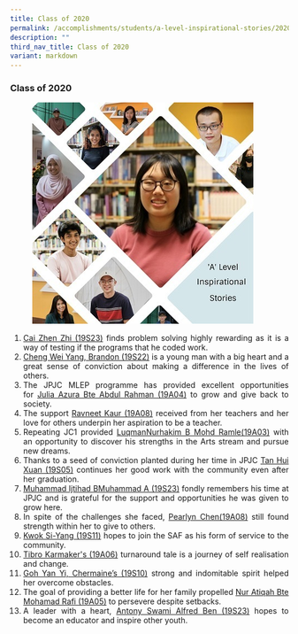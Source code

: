 ```yaml
---
title: Class of 2020
permalink: /accomplishments/students/a-level-inspirational-stories/2020/overview/
description: ""
third_nav_title: Class of 2020
variant: markdown
---
```

<h3><strong>Class of 2020</strong></h3>
<figure>
<img src="/images/Collage%202021.jpg">
</figure>

<div align="justify">
<ol>
	<li><a href="/accomplishments/students/a-level-inspirational-stories/2020/cai-zhen-zhi/">Cai Zhen Zhi (19S23)</a>&nbsp;finds problem solving highly rewarding as it is a way of testing if the programs that he coded work.</li>
	<li><a href="/accomplishments/students/a-level-inspirational-stories/2020/brandon/">Cheng Wei Yang, Brandon (19S22)</a>&nbsp;is a young man with a big heart and a great sense of conviction about making a difference in the lives of others.</li>
	<li>The JPJC MLEP programme has provided excellent opportunities for&nbsp;<a href="/accomplishments/students/a-level-inspirational-stories/2020/azura/">Julia Azura Bte Abdul Rahman (19A04)</a>&nbsp;to grow and give back to society.</li>
	<li>The support&nbsp;<a href="/accomplishments/students/a-level-inspirational-stories/2020/ravneet/">Ravneet Kaur (19A08)</a>&nbsp;received from her teachers and her love for others underpin her aspiration to be a teacher.</li>
	<li>Repeating JC1 provided&nbsp;<a href="/accomplishments/students/a-level-inspirational-stories/2020/nurhakim/">LuqmanNurhakim B Mohd Ramle(19A03)</a>&nbsp;with an opportunity to discover his strengths in the Arts stream and pursue new dreams.</li>
	<li>Thanks to a seed of conviction planted during her time in JPJC&nbsp;<a href="/accomplishments/students/a-level-inspirational-stories/2020/huixuan/">Tan Hui Xuan (19S05)</a>&nbsp;continues her good work with the community even after her graduation.</li>
	<li><a href="/accomplishments/students/a-level-inspirational-stories/2020/ijtihad/">Muhammad Ijtihad BMuhammad A (19S23)</a>&nbsp;fondly remembers his time at JPJC and is grateful for the support and opportunities he was given to grow here.</li>
	<li>In spite of the challenges she faced,&nbsp;<a href="/accomplishments/students/a-level-inspirational-stories/2020/pearlyn/">Pearlyn Chen(19A08)</a>&nbsp;still found strength within her to give to others.</li>
	<li><a href="/accomplishments/students/a-level-inspirational-stories/2020/kwok-si-yang/">Kwok Si-Yang (19S11)</a>&nbsp;hopes to join the SAF as his form of service to the community.</li>
	<li><a href="/accomplishments/students/a-level-inspirational-stories/2020/tibro/">Tibro Karmaker's (19A06)</a>&nbsp;turnaround tale is a journey of self realisation and change.</li>
	<li><a href="/accomplishments/students/a-level-inspirational-stories/2020/chermaine/">Goh Yan Yi, Chermaine’s (19S10)</a>&nbsp;strong and indomitable spirit helped her overcome obstacles.</li>
	<li>The goal of providing a better life for her family propelled&nbsp;<a href="/accomplishments/students/a-level-inspirational-stories/2020/atiqah/">Nur Atiqah Bte Mohamad Rafi (19A05)</a>&nbsp;to persevere despite setbacks.</li>
	<li>A leader with a heart,&nbsp;<a href="/accomplishments/students/a-level-inspirational-stories/2020/antony/">Antony Swami Alfred Ben (19S23)</a>&nbsp;hopes to become an educator and inspire other youth.</li></ol></div>